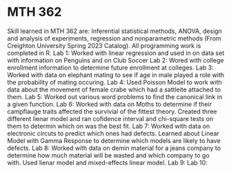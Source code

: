 # MTH 362
Skill learned in MTH 362 are: Inferential statistical methods, ANOVA, design and analysis of experiments, regression and nonparametric methods (From Creighton University Spring 2023 Catalog). 
All programming work is completed in R.
Lab 1: Worked with linear regression and used in on data set with information on Penguins and on Club Soccer
Lab 2: Wored with college enrollment information to determine future enrollment at colleges.
Lab 3: Worked with data on elephant mating to see if age in male played a role with the probability of mating occuring.
Lab 4: Used Poisson Model to work with data about the movement of female crabe which had a sattleite attached to them.
Lab 5: Worked out various word problems to find the canonical link in a given function.
Lab 6: Worked with data on Moths to determine if their campflauge traits affected the survivial of the fittest theory. Created three different lienar model and ran cofidence interval and chi-square tests on them to determin which on was the best fit.
Lab 7: Worked with data on electronic circuts to predict which ones had defects. Learned about Linear Model with Gamma Response to determine which models are likely to have defects.
Lab 8: Worked with data on demin material for a jeans company to determine how much material will be wasted and which company to go with. Used lienar model and mixed-effects linear model.
Lab 9: 
Lab 10:
